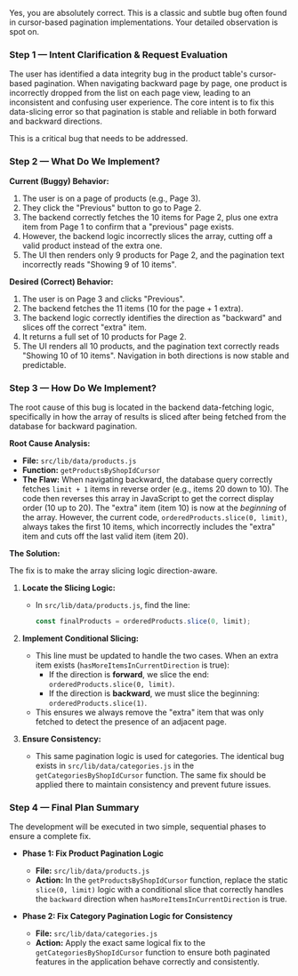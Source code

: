 Yes, you are absolutely correct. This is a classic and subtle bug often found in cursor-based pagination implementations. Your detailed observation is spot on.

### Step 1 — Intent Clarification & Request Evaluation

The user has identified a data integrity bug in the product table's cursor-based pagination. When navigating backward page by page, one product is incorrectly dropped from the list on each page view, leading to an inconsistent and confusing user experience. The core intent is to fix this data-slicing error so that pagination is stable and reliable in both forward and backward directions.

This is a critical bug that needs to be addressed.

### Step 2 — What Do We Implement?

**Current (Buggy) Behavior:**

1.  The user is on a page of products (e.g., Page 3).
2.  They click the "Previous" button to go to Page 2.
3.  The backend correctly fetches the 10 items for Page 2, plus one extra item from Page 1 to confirm that a "previous" page exists.
4.  However, the backend logic incorrectly slices the array, cutting off a valid product instead of the extra one.
5.  The UI then renders only 9 products for Page 2, and the pagination text incorrectly reads "Showing 9 of 10 items".

**Desired (Correct) Behavior:**

1.  The user is on Page 3 and clicks "Previous".
2.  The backend fetches the 11 items (10 for the page + 1 extra).
3.  The backend logic correctly identifies the direction as "backward" and slices off the correct "extra" item.
4.  It returns a full set of 10 products for Page 2.
5.  The UI renders all 10 products, and the pagination text correctly reads "Showing 10 of 10 items". Navigation in both directions is now stable and predictable.

### Step 3 — How Do We Implement?

The root cause of this bug is located in the backend data-fetching logic, specifically in how the array of results is sliced after being fetched from the database for backward pagination.

**Root Cause Analysis:**

- **File:** `src/lib/data/products.js`
- **Function:** `getProductsByShopIdCursor`
- **The Flaw:** When navigating backward, the database query correctly fetches `limit + 1` items in reverse order (e.g., items 20 down to 10). The code then reverses this array in JavaScript to get the correct display order (10 up to 20). The "extra" item (item 10) is now at the _beginning_ of the array. However, the current code, `orderedProducts.slice(0, limit)`, always takes the first 10 items, which incorrectly includes the "extra" item and cuts off the last valid item (item 20).

**The Solution:**

The fix is to make the array slicing logic direction-aware.

1.  **Locate the Slicing Logic:**

    - In `src/lib/data/products.js`, find the line:
      ```javascript
      const finalProducts = orderedProducts.slice(0, limit);
      ```

2.  **Implement Conditional Slicing:**

    - This line must be updated to handle the two cases. When an extra item exists (`hasMoreItemsInCurrentDirection` is true):
      - If the direction is **forward**, we slice the end: `orderedProducts.slice(0, limit)`.
      - If the direction is **backward**, we must slice the beginning: `orderedProducts.slice(1)`.
    - This ensures we always remove the "extra" item that was only fetched to detect the presence of an adjacent page.

3.  **Ensure Consistency:**
    - This same pagination logic is used for categories. The identical bug exists in `src/lib/data/categories.js` in the `getCategoriesByShopIdCursor` function. The same fix should be applied there to maintain consistency and prevent future issues.

### Step 4 — Final Plan Summary

The development will be executed in two simple, sequential phases to ensure a complete fix.

- **Phase 1: Fix Product Pagination Logic**

  - **File:** `src/lib/data/products.js`
  - **Action:** In the `getProductsByShopIdCursor` function, replace the static `slice(0, limit)` logic with a conditional slice that correctly handles the `backward` direction when `hasMoreItemsInCurrentDirection` is true.

- **Phase 2: Fix Category Pagination Logic for Consistency**
  - **File:** `src/lib/data/categories.js`
  - **Action:** Apply the exact same logical fix to the `getCategoriesByShopIdCursor` function to ensure both paginated features in the application behave correctly and consistently.
